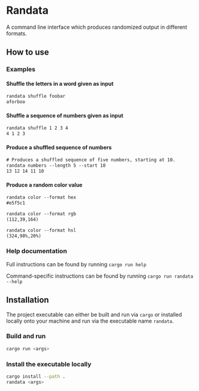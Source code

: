 # Randata

A command line interface which produces randomized output in different formats.

## How to use

### Examples

#### Shuffle the letters in a word given as input

```txt
randata shuffle foobar
aforboo
```

#### Shuffle a sequence of numbers given as input

```txt
randata shuffle 1 2 3 4
4 1 2 3
```

#### Produce a shuffled sequence of numbers

```txt
# Produces a shuffled sequence of five numbers, starting at 10.
randata numbers --length 5 --start 10
13 12 14 11 10
```

#### Produce a random color value

```txt
randata color --format hex
#e5f5c1

randata color --format rgb
(112,39,164)

randata color --format hsl
(324,98%,20%)
```

### Help documentation

Full instructions can be found by running `cargo run help`

Command-specific instructions can be found by running `cargo run randata --help`

## Installation

The project executable can either be built and run via `cargo` or installed
locally onto your machine and run via the executable name `randata`.

### Build and run

```sh
cargo run <args>
```

### Install the executable locally

```sh
cargo install --path .
randata <args>
```
